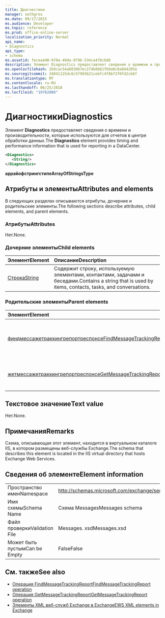 ```yaml
---
title: Диагностики
manager: sethgros
ms.date: 09/17/2015
ms.audience: Developer
ms.topic: reference
ms.prod: office-online-server
localization_priority: Normal
api_name:
- Diagnostics
api_type:
- schema
ms.assetid: fecea440-970a-49da-9796-534ca470cbd6
description: Элемент Diagnostics предоставляет сведения о времени и производительности, которые используются для отчетов в центре обработки данных.
ms.openlocfilehash: 2b9cac54a683967ec274b8681fb9a0c8a844205e
ms.sourcegitcommit: 34041125dc8c5f993b21cebfc4f8b72f0fd2cb6f
ms.translationtype: MT
ms.contentlocale: ru-RU
ms.lasthandoff: 06/25/2018
ms.locfileid: "19762086"
---
```

# <a name="diagnostics"></a><span data-ttu-id="0377a-103">Диагностики</span><span class="sxs-lookup"><span data-stu-id="0377a-103">Diagnostics</span></span>

<span data-ttu-id="0377a-104">Элемент **Diagnostics** предоставляет сведения о времени и производительности, которые используются для отчетов в центре обработки данных.</span><span class="sxs-lookup"><span data-stu-id="0377a-104">The **Diagnostics** element provides timing and performance information that is used for reporting in a DataCenter.</span></span> 
  
```XML
<Diagnostics>
   <String/>
</Diagnostics>

```

 <span data-ttu-id="0377a-105">**аррайофстрингстипе**</span><span class="sxs-lookup"><span data-stu-id="0377a-105">**ArrayOfStringsType**</span></span>
## <a name="attributes-and-elements"></a><span data-ttu-id="0377a-106">Атрибуты и элементы</span><span class="sxs-lookup"><span data-stu-id="0377a-106">Attributes and elements</span></span>

<span data-ttu-id="0377a-107">В следующих разделах описываются атрибуты, дочерние и родительские элементы.</span><span class="sxs-lookup"><span data-stu-id="0377a-107">The following sections describe attributes, child elements, and parent elements.</span></span>
  
### <a name="attributes"></a><span data-ttu-id="0377a-108">Атрибуты</span><span class="sxs-lookup"><span data-stu-id="0377a-108">Attributes</span></span>

<span data-ttu-id="0377a-109">Нет.</span><span class="sxs-lookup"><span data-stu-id="0377a-109">None.</span></span>
  
### <a name="child-elements"></a><span data-ttu-id="0377a-110">Дочерние элементы</span><span class="sxs-lookup"><span data-stu-id="0377a-110">Child elements</span></span>

|<span data-ttu-id="0377a-111">**Элемент**</span><span class="sxs-lookup"><span data-stu-id="0377a-111">**Element**</span></span>|<span data-ttu-id="0377a-112">**Описание**</span><span class="sxs-lookup"><span data-stu-id="0377a-112">**Description**</span></span>|
|:-----|:-----|
|[<span data-ttu-id="0377a-113">Строка</span><span class="sxs-lookup"><span data-stu-id="0377a-113">String</span></span>](string.md) <br/> |<span data-ttu-id="0377a-114">Содержит строку, используемую элементами, контактами, задачами и беседами.</span><span class="sxs-lookup"><span data-stu-id="0377a-114">Contains a string that is used by items, contacts, tasks, and conversations.</span></span>  <br/> |
   
### <a name="parent-elements"></a><span data-ttu-id="0377a-115">Родительские элементы</span><span class="sxs-lookup"><span data-stu-id="0377a-115">Parent elements</span></span>

|<span data-ttu-id="0377a-116">**Элемент**</span><span class="sxs-lookup"><span data-stu-id="0377a-116">**Element**</span></span>|<span data-ttu-id="0377a-117">**Описание**</span><span class="sxs-lookup"><span data-stu-id="0377a-117">**Description**</span></span>|
|:-----|:-----|
|[<span data-ttu-id="0377a-118">финдмессажетраккингрепортреспонсе</span><span class="sxs-lookup"><span data-stu-id="0377a-118">FindMessageTrackingReportResponse</span></span>](findmessagetrackingreportresponse.md) <br/> |<span data-ttu-id="0377a-119">Содержит состояние и результат одного запроса [операции FindMessageTrackingReport](findmessagetrackingreport-operation.md) .</span><span class="sxs-lookup"><span data-stu-id="0377a-119">Contains the status and result of a single [FindMessageTrackingReport operation](findmessagetrackingreport-operation.md) request.</span></span>  <br/> |
|[<span data-ttu-id="0377a-120">жетмессажетраккингрепортреспонсе</span><span class="sxs-lookup"><span data-stu-id="0377a-120">GetMessageTrackingReportResponse</span></span>](getmessagetrackingreportresponse.md) <br/> |<span data-ttu-id="0377a-121">Содержит ответ для [операции GetMessageTrackingReport](getmessagetrackingreport-operation.md).</span><span class="sxs-lookup"><span data-stu-id="0377a-121">Contains the response for the [GetMessageTrackingReport operation](getmessagetrackingreport-operation.md).</span></span>  <br/> |
   
## <a name="text-value"></a><span data-ttu-id="0377a-122">Текстовое значение</span><span class="sxs-lookup"><span data-stu-id="0377a-122">Text value</span></span>

<span data-ttu-id="0377a-123">Нет.</span><span class="sxs-lookup"><span data-stu-id="0377a-123">None.</span></span>
  
## <a name="remarks"></a><span data-ttu-id="0377a-124">Примечания</span><span class="sxs-lookup"><span data-stu-id="0377a-124">Remarks</span></span>

<span data-ttu-id="0377a-125">Схема, описывающая этот элемент, находится в виртуальном каталоге IIS, в котором размещены веб-службы Exchange.</span><span class="sxs-lookup"><span data-stu-id="0377a-125">The schema that describes this element is located in the IIS virtual directory that hosts Exchange Web Services.</span></span>
  
## <a name="element-information"></a><span data-ttu-id="0377a-126">Сведения об элементе</span><span class="sxs-lookup"><span data-stu-id="0377a-126">Element information</span></span>

|||
|:-----|:-----|
|<span data-ttu-id="0377a-127">Пространство имен</span><span class="sxs-lookup"><span data-stu-id="0377a-127">Namespace</span></span>  <br/> |http://schemas.microsoft.com/exchange/services/2006/messages  <br/> |
|<span data-ttu-id="0377a-128">Имя схемы</span><span class="sxs-lookup"><span data-stu-id="0377a-128">Schema Name</span></span>  <br/> |<span data-ttu-id="0377a-129">Схема Messages</span><span class="sxs-lookup"><span data-stu-id="0377a-129">Messages schema</span></span>  <br/> |
|<span data-ttu-id="0377a-130">Файл проверки</span><span class="sxs-lookup"><span data-stu-id="0377a-130">Validation File</span></span>  <br/> |<span data-ttu-id="0377a-131">Messages. xsd</span><span class="sxs-lookup"><span data-stu-id="0377a-131">Messages.xsd</span></span>  <br/> |
|<span data-ttu-id="0377a-132">Может быть пустым</span><span class="sxs-lookup"><span data-stu-id="0377a-132">Can be Empty</span></span>  <br/> |<span data-ttu-id="0377a-133">False</span><span class="sxs-lookup"><span data-stu-id="0377a-133">False</span></span>  <br/> |
   
## <a name="see-also"></a><span data-ttu-id="0377a-134">См. также</span><span class="sxs-lookup"><span data-stu-id="0377a-134">See also</span></span>

- [<span data-ttu-id="0377a-135">Операция FindMessageTrackingReport</span><span class="sxs-lookup"><span data-stu-id="0377a-135">FindMessageTrackingReport operation</span></span>](findmessagetrackingreport-operation.md)
- [<span data-ttu-id="0377a-136">Операция GetMessageTrackingReport</span><span class="sxs-lookup"><span data-stu-id="0377a-136">GetMessageTrackingReport operation</span></span>](getmessagetrackingreport-operation.md)
- [<span data-ttu-id="0377a-137">Элементы XML веб-служб Exchange в Exchange</span><span class="sxs-lookup"><span data-stu-id="0377a-137">EWS XML elements in Exchange</span></span>](ews-xml-elements-in-exchange.md)


